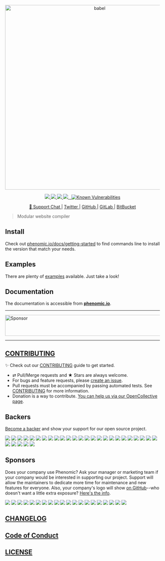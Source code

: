 <p align="center">
  <a href="https://phenomic.io">
    <img alt="babel" src="https://rawgit.com/phenomic/phenomic/master/logo/phenomic.svg" width="600">
  </a>
</p>

<p align="center">
<a title="Travis CI Build status" href="https://travis-ci.org/phenomic/phenomic">
  <img src="https://img.shields.io/travis/phenomic/phenomic/master.svg?label=unix%2Ftravis-ci%20build" />
</a>
<a title="circle Build status" href="https://circleci.com/gh/phenomic/phenomic">
  <img src="https://img.shields.io/circleci/project/github/phenomic/phenomic/master.svg?label=unix%2Fcircleci%20build" />
</a>
<a title="Windows Build status" href="https://ci.appveyor.com/project/MoOx/phenomic/branch/master">
  <img src="https://img.shields.io/appveyor/ci/MoOx/phenomic/master.svg?label=window%20build" />
</a>
<a title="Version" href="https://github.com/phenomic/phenomic/blob/master/CHANGELOG.md">
  <img src="https://img.shields.io/npm/v/@phenomic/core.svg" />
</a>
 <a title="Known Vulnerabilities" href="https://snyk.io/test/github/phenomic/phenomic">
   <img alt="Known Vulnerabilities" src="https://snyk.io/test/github/phenomic/phenomic/badge.svg" />
 </a>
</p>

<p align="center">
<a href="https://gitter.im/MoOx/phenomic">
  💬 Support Chat
</a>
|
<a href="https://twitter.com/Phenomic_app">
  Twitter
</a>
|
<a href="https://github.com/phenomic/phenomic">
  GitHub
</a>
|
<a href="https://gitlab.com/MoOx/phenomic">
  GitLab
</a>
|
<a href="https://bitbucket.org/MoOx/phenomic">
  BitBucket
</a>
</p>

> Modular website compiler

## Install

Check out [phenomic.io/docs/getting-started](https://phenomic.io/docs/getting-started) to find commands line to install
the version that match your needs.

## Examples

There are plenty of [examples](https://github.com/phenomic/phenomic/tree/master/examples) available. Just take a look!

## Documentation

The documentation is accessible from **[phenomic.io](https://phenomic.io/)**.

---

<a target='_blank' rel='nofollow' href='https://app.codesponsor.io/link/6RNUx3a3Vj2k5iApeppsc9L9/phenomic/phenomic'>  <img alt='Sponsor' width='888' height='68' src='https://app.codesponsor.io/embed/6RNUx3a3Vj2k5iApeppsc9L9/phenomic/phenomic.svg' /></a>

---

## [CONTRIBUTING](https://github.com/phenomic/phenomic/blob/master/CONTRIBUTING.md)

✨ Check out our [CONTRIBUTING](https://github.com/phenomic/phenomic/blob/master/CONTRIBUTING.md) guide to get started.

* ⇄ Pull/Merge requests and ★ Stars are always welcome.
* For bugs and feature requests, please [create an issue](https://github.com/phenomic/phenomic/issues/new).
* Pull requests must be accompanied by passing automated tests. See [CONTRIBUTING](https://github.com/phenomic/phenomic/blob/master/CONTRIBUTING.md) for more information.
* Donation is a way to contribute. [You can help us via our OpenCollective page](https://opencollective.com/phenomic).

## Backers

[Become a backer](https://opencollective.com/phenomic#backer) and show your support for our open source project.

<a href="https://opencollective.com/phenomic/backer/0/website" target="_blank"><img src="https://opencollective.com/phenomic/backer/0/avatar"></a>
<a href="https://opencollective.com/phenomic/backer/1/website" target="_blank"><img src="https://opencollective.com/phenomic/backer/1/avatar"></a>
<a href="https://opencollective.com/phenomic/backer/2/website" target="_blank"><img src="https://opencollective.com/phenomic/backer/2/avatar"></a>
<a href="https://opencollective.com/phenomic/backer/3/website" target="_blank"><img src="https://opencollective.com/phenomic/backer/3/avatar"></a>
<a href="https://opencollective.com/phenomic/backer/4/website" target="_blank"><img src="https://opencollective.com/phenomic/backer/4/avatar"></a>
<a href="https://opencollective.com/phenomic/backer/5/website" target="_blank"><img src="https://opencollective.com/phenomic/backer/5/avatar"></a>
<a href="https://opencollective.com/phenomic/backer/6/website" target="_blank"><img src="https://opencollective.com/phenomic/backer/6/avatar"></a>
<a href="https://opencollective.com/phenomic/backer/7/website" target="_blank"><img src="https://opencollective.com/phenomic/backer/7/avatar"></a>
<a href="https://opencollective.com/phenomic/backer/8/website" target="_blank"><img src="https://opencollective.com/phenomic/backer/8/avatar"></a>
<a href="https://opencollective.com/phenomic/backer/9/website" target="_blank"><img src="https://opencollective.com/phenomic/backer/9/avatar"></a>
<a href="https://opencollective.com/phenomic/backer/10/website" target="_blank"><img src="https://opencollective.com/phenomic/backer/10/avatar"></a>
<a href="https://opencollective.com/phenomic/backer/11/website" target="_blank"><img src="https://opencollective.com/phenomic/backer/11/avatar"></a>
<a href="https://opencollective.com/phenomic/backer/12/website" target="_blank"><img src="https://opencollective.com/phenomic/backer/12/avatar"></a>
<a href="https://opencollective.com/phenomic/backer/13/website" target="_blank"><img src="https://opencollective.com/phenomic/backer/13/avatar"></a>
<a href="https://opencollective.com/phenomic/backer/14/website" target="_blank"><img src="https://opencollective.com/phenomic/backer/14/avatar"></a>
<a href="https://opencollective.com/phenomic/backer/15/website" target="_blank"><img src="https://opencollective.com/phenomic/backer/15/avatar"></a>
<a href="https://opencollective.com/phenomic/backer/16/website" target="_blank"><img src="https://opencollective.com/phenomic/backer/16/avatar"></a>
<a href="https://opencollective.com/phenomic/backer/17/website" target="_blank"><img src="https://opencollective.com/phenomic/backer/17/avatar"></a>
<a href="https://opencollective.com/phenomic/backer/18/website" target="_blank"><img src="https://opencollective.com/phenomic/backer/18/avatar"></a>
<a href="https://opencollective.com/phenomic/backer/19/website" target="_blank"><img src="https://opencollective.com/phenomic/backer/19/avatar"></a>
<a href="https://opencollective.com/phenomic/backer/20/website" target="_blank"><img src="https://opencollective.com/phenomic/backer/20/avatar"></a>
<a href="https://opencollective.com/phenomic/backer/21/website" target="_blank"><img src="https://opencollective.com/phenomic/backer/21/avatar"></a>
<a href="https://opencollective.com/phenomic/backer/22/website" target="_blank"><img src="https://opencollective.com/phenomic/backer/22/avatar"></a>
<a href="https://opencollective.com/phenomic/backer/23/website" target="_blank"><img src="https://opencollective.com/phenomic/backer/23/avatar"></a>
<a href="https://opencollective.com/phenomic/backer/24/website" target="_blank"><img src="https://opencollective.com/phenomic/backer/24/avatar"></a>
<a href="https://opencollective.com/phenomic/backer/25/website" target="_blank"><img src="https://opencollective.com/phenomic/backer/25/avatar"></a>
<a href="https://opencollective.com/phenomic/backer/26/website" target="_blank"><img src="https://opencollective.com/phenomic/backer/26/avatar"></a>
<a href="https://opencollective.com/phenomic/backer/27/website" target="_blank"><img src="https://opencollective.com/phenomic/backer/27/avatar"></a>
<a href="https://opencollective.com/phenomic/backer/28/website" target="_blank"><img src="https://opencollective.com/phenomic/backer/28/avatar"></a>
<a href="https://opencollective.com/phenomic/backer/29/website" target="_blank"><img src="https://opencollective.com/phenomic/backer/29/avatar"></a>


## Sponsors

Does your company use Phenomic?  Ask your manager or marketing team if your company would be interested in supporting our project.  Support will allow the maintainers to dedicate more time for maintenance and new features for everyone.  Also, your company's logo will show [on GitHub](https://github.com/phenomic/phenomic#readme)--who doesn't want a little extra exposure?  [Here's the info](https://opencollective.com/phenomic#sponsor).

<a href="https://opencollective.com/phenomic/sponsor/0/website" target="_blank"><img src="https://opencollective.com/phenomic/sponsor/0/avatar"></a>
<a href="https://opencollective.com/phenomic/sponsor/1/website" target="_blank"><img src="https://opencollective.com/phenomic/sponsor/1/avatar"></a>
<a href="https://opencollective.com/phenomic/sponsor/2/website" target="_blank"><img src="https://opencollective.com/phenomic/sponsor/2/avatar"></a>
<a href="https://opencollective.com/phenomic/sponsor/3/website" target="_blank"><img src="https://opencollective.com/phenomic/sponsor/3/avatar"></a>
<a href="https://opencollective.com/phenomic/sponsor/4/website" target="_blank"><img src="https://opencollective.com/phenomic/sponsor/4/avatar"></a>
<a href="https://opencollective.com/phenomic/sponsor/5/website" target="_blank"><img src="https://opencollective.com/phenomic/sponsor/5/avatar"></a>
<a href="https://opencollective.com/phenomic/sponsor/6/website" target="_blank"><img src="https://opencollective.com/phenomic/sponsor/6/avatar"></a>
<a href="https://opencollective.com/phenomic/sponsor/7/website" target="_blank"><img src="https://opencollective.com/phenomic/sponsor/7/avatar"></a>
<a href="https://opencollective.com/phenomic/sponsor/8/website" target="_blank"><img src="https://opencollective.com/phenomic/sponsor/8/avatar"></a>
<a href="https://opencollective.com/phenomic/sponsor/9/website" target="_blank"><img src="https://opencollective.com/phenomic/sponsor/9/avatar"></a>
<a href="https://opencollective.com/phenomic/sponsor/10/website" target="_blank"><img src="https://opencollective.com/phenomic/sponsor/10/avatar"></a>
<a href="https://opencollective.com/phenomic/sponsor/11/website" target="_blank"><img src="https://opencollective.com/phenomic/sponsor/11/avatar"></a>
<a href="https://opencollective.com/phenomic/sponsor/12/website" target="_blank"><img src="https://opencollective.com/phenomic/sponsor/12/avatar"></a>
<a href="https://opencollective.com/phenomic/sponsor/13/website" target="_blank"><img src="https://opencollective.com/phenomic/sponsor/13/avatar"></a>
<a href="https://opencollective.com/phenomic/sponsor/14/website" target="_blank"><img src="https://opencollective.com/phenomic/sponsor/14/avatar"></a>
<a href="https://opencollective.com/phenomic/sponsor/15/website" target="_blank"><img src="https://opencollective.com/phenomic/sponsor/15/avatar"></a>
<a href="https://opencollective.com/phenomic/sponsor/16/website" target="_blank"><img src="https://opencollective.com/phenomic/sponsor/16/avatar"></a>
<a href="https://opencollective.com/phenomic/sponsor/17/website" target="_blank"><img src="https://opencollective.com/phenomic/sponsor/17/avatar"></a>
<a href="https://opencollective.com/phenomic/sponsor/18/website" target="_blank"><img src="https://opencollective.com/phenomic/sponsor/18/avatar"></a>
<a href="https://opencollective.com/phenomic/sponsor/19/website" target="_blank"><img src="https://opencollective.com/phenomic/sponsor/19/avatar"></a>

## [CHANGELOG](CHANGELOG.md)

## [Code of Conduct](CODE_OF_CONDUCT.md)

## [LICENSE](LICENSE)
